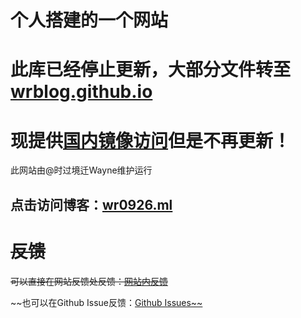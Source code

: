 # 个人搭建的一个网站
# 此库已经停止更新，大部分文件转至[wrblog.github.io](https://github.com/wr20060926/wrblog.github.io)

# 现提供[国内镜像访问](https://wayne0926.gitee.io/wr20060926.github.io)但是不再更新！

此网站由@时过境迁Wayne维护运行

## 点击访问博客：[wr0926.ml](https://wr0926.ml)



# ~~反馈~~

~~可以直接在网站反馈处反馈：[网站内反馈](https://wr0926.ml/message-board/)~~

~~也可以在Github Issue反馈：[Github Issues~~](https://github.com/wr20060926/wr20060926.github.io/issues)


